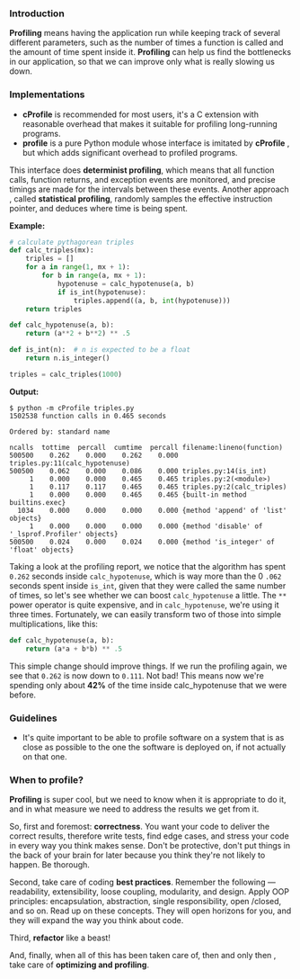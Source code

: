 ### Introduction

**Profiling** means having the application run while keeping track of several
different parameters, such as the number of times a function is called and
the amount of time spent inside it. **Profiling** can help us find the
bottlenecks in our application, so that we can improve only what is really
slowing us down.

### Implementations
- **cProfile** is recommended for most users, it's a C extension with reasonable
 overhead that makes it suitable for profiling long-running programs.
- **profile** is a pure Python module whose interface is imitated by
 **cProfile** , but which adds significant overhead to profiled programs.

This interface does **determinist profiling**, which means that all function
calls, function returns, and exception events are monitored, and precise
timings are made for the intervals between these events. Another approach
, called **statistical profiling**, randomly samples the effective instruction
pointer, and deduces where time is being spent.

**Example:**
```python
# calculate pythagorean triples
def calc_triples(mx):
    triples = []
    for a in range(1, mx + 1):
        for b in range(a, mx + 1):
            hypotenuse = calc_hypotenuse(a, b)
            if is_int(hypotenuse):
                triples.append((a, b, int(hypotenuse)))
    return triples

def calc_hypotenuse(a, b):
    return (a**2 + b**2) ** .5

def is_int(n):  # n is expected to be a float
    return n.is_integer()

triples = calc_triples(1000)
```

**Output:**
```text
$ python -m cProfile triples.py
1502538 function calls in 0.465 seconds

Ordered by: standard name

ncalls  tottime  percall  cumtime  percall filename:lineno(function)
500500    0.262    0.000    0.262    0.000 triples.py:11(calc_hypotenuse)
500500    0.062    0.000    0.086    0.000 triples.py:14(is_int)
     1    0.000    0.000    0.465    0.465 triples.py:2(<module>)
     1    0.117    0.117    0.465    0.465 triples.py:2(calc_triples)
     1    0.000    0.000    0.465    0.465 {built-in method builtins.exec}
  1034    0.000    0.000    0.000    0.000 {method 'append' of 'list' objects}
     1    0.000    0.000    0.000    0.000 {method 'disable' of '_lsprof.Profiler' objects}
500500    0.024    0.000    0.024    0.000 {method 'is_integer' of 'float' objects}
```

Taking a look at the profiling report, we notice that the algorithm has
spent `0.262` seconds inside `calc_hypotenuse`, which is way more than the 0
`.062` seconds spent inside `is_int`, given that they were called the same
number of times, so let's see whether we can boost `calc_hypotenuse` a little.
The `**` power operator is quite expensive, and in `calc_hypotenuse`, we're
using it three times. Fortunately, we can easily transform two of those into
simple multiplications, like this:

```python
def calc_hypotenuse(a, b): 
    return (a*a + b*b) ** .5 
```

This simple change should improve things. If we run the profiling again, we
see that `0.262` is now down to `0.111`. Not bad! This means now we're
spending only about **42%** of the time inside calc_hypotenuse that we were
before.

### Guidelines

- It's quite important to be able to profile software on a system that is as
close as possible to the one the software is deployed on, if not actually
on that one.

### When to profile?

**Profiling** is super cool, but we need to know when it is appropriate to do
it, and in what measure we need to address the results we get from it.

So, first and foremost: **correctness**. You want your code to deliver the
correct results, therefore write tests, find edge cases, and stress your
code in every way you think makes sense. Don't be protective, don't put
things in the back of your brain for later because you think they're not
likely to happen. Be thorough.

Second, take care of coding **best practices**. Remember the following
—readability, extensibility, loose coupling, modularity, and design. Apply
OOP principles: encapsulation, abstraction, single responsibility, open
/closed, and so on. Read up on these concepts. They will open horizons for
you, and they will expand the way you think about code.

Third, **refactor** like a beast!

And, finally, when all of this has been taken care of, then and only then
, take care of **optimizing and profiling**.
